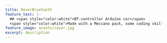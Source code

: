 ```yaml
---
title: RoverBluetooth
feature_text: |-
  ## <span style="color:white">BT-controller Arduino car</span>
  <span style="color:white">Made with a Meccano pack, some coding skills and passion</span>
feature_image: assets/cover.jpg
excerpt: description
---
```

